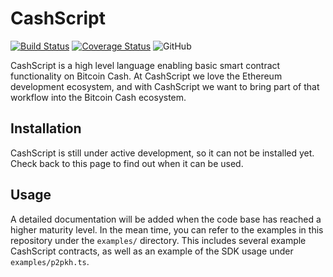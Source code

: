 # CashScript

[![Build Status](https://travis-ci.org/Bitcoin-com/cashscript.svg)](https://travis-ci.org/Bitcoin-com/cashscript)
[![Coverage Status](https://img.shields.io/codecov/c/github/Bitcoin-com/cashscript.svg)](https://codecov.io/gh/Bitcoin-com/cashscript/)
![GitHub](https://img.shields.io/github/license/Bitcoin-com/cashscript.svg)

CashScript is a high level language enabling basic smart contract functionality on Bitcoin Cash. At CashScript we love the Ethereum development ecosystem, and with CashScript we want to bring part of that workflow into the Bitcoin Cash ecosystem.

## Installation
CashScript is still under active development, so it can not be installed yet. Check back to this page to find out when it can be used.

## Usage
A detailed documentation will be added when the code base has reached a higher maturity level. In the mean time, you can refer to the examples in this repository under the `examples/` directory. This includes several example CashScript contracts, as well as an example of the SDK usage under `examples/p2pkh.ts`.

